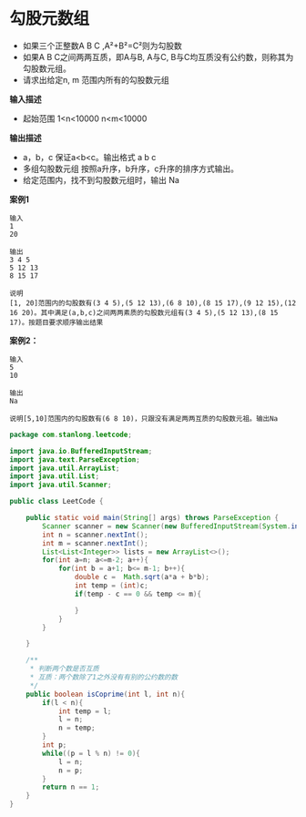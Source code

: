 # 勾股元数组

- 如果三个正整数A B C ,A²+B²=C²则为勾股数
- 如果A B C之间两两互质，即A与B, A与C, B与C均互质没有公约数，则称其为勾股数元组。
- 请求出给定n, m 范围内所有的勾股数元组

**输入描述**

- 起始范围 1<n<10000 n<m<10000

**输出描述**

- a，b，c 保证a<b<c。输出格式 a b c
- 多组勾股数元组 按照a升序，b升序，c升序的排序方式输出。
- 给定范围内，找不到勾股数元组时，输出 Na

**案例1**

```
输入
1
20

输出
3 4 5
5 12 13
8 15 17

说明
[1, 20]范围内的勾股数有(3 4 5),(5 12 13),(6 8 10),(8 15 17),(9 12 15),(12 16 20)。其中满足(a,b,c)之间两两素质的勾股数元组有(3 4 5),(5 12 13),(8 15 17)。按题目要求顺序输出结果
```

**案例2：**

```
输入
5
10

输出
Na

说明[5,10]范围内的勾股数有(6 8 10)，只跟没有满足两两互质的勾股数元祖。输出Na
```

```java
package com.stanlong.leetcode;

import java.io.BufferedInputStream;
import java.text.ParseException;
import java.util.ArrayList;
import java.util.List;
import java.util.Scanner;

public class LeetCode {

    public static void main(String[] args) throws ParseException {
        Scanner scanner = new Scanner(new BufferedInputStream(System.in));
        int n = scanner.nextInt();
        int m = scanner.nextInt();
        List<List<Integer>> lists = new ArrayList<>();
        for(int a=n; a<=m-2; a++){
            for(int b = a+1; b<= m-1; b++){
                double c =  Math.sqrt(a*a + b*b);
                int temp = (int)c;
                if(temp - c == 0 && temp <= m){

                }
            }
        }

    }

    /**
     * 判断两个数是否互质
     * 互质：两个数除了1之外没有有别的公约数的数
     */
    public boolean isCoprime(int l, int n){
        if(l < n){
            int temp = l;
            l = n;
            n = temp;
        }
        int p;
        while((p = l % n) != 0){
            l = n;
            n = p;
        }
        return n == 1;
    }
}
```

